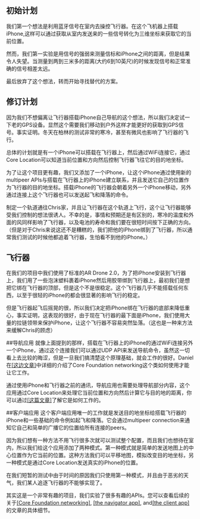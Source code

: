 ## 初始计划
我们第一个想法是利用蓝牙信号在室内去操控飞行器。在这个飞机器上搭载iPhone,这样可以通过获取从室内发送来的一些信号转化为三维坐标来获取它的当前位置。

然而，我们第一实验是用信号的强弱来测量信标和iPhone之间的距离，但是结果令人失望。当测量到两到三米多的距离(大约6到10英尺)的时候发现信号和正常准确的信号相差太远。

最后放弃了这个想法，转而开始寻找替代的方案。

## 修订计划
因为我们不想偏离让飞行器搭载iPhone自己导航的这个想法，所以我们决定试一下老的GPS设备。显然这个需要我们移动到户外这样才能更好的获取到GPS信号。事实证明。冬天在柏林的测试非常的寒冷，甚至有微风也影响了飞行器的飞行。

总体的计划就是有一个iPhone可以搭载在飞行器上，然后通过WiFi连接它，通过 Core Location可以知道当前位置和方向然后控制飞行器飞往它的目的地坐标。

为了让这个项目更有趣，我们又添加了一个iPhone，让这个iPhone通过使用新的multipeer APIs与搭载在飞行器上的iPhone建立联系，并且发送它自己的位置作为飞行器的目的地坐标。搭载iPhone的飞行器会朝着另外一个iPhone移动，另外通过连接上这个飞行器也可以发送起飞和降落的命令。

制定一个轨道通往Chris家，并且让飞行器在这个轨道上飞行，这个让飞行器能够受我们控制的想法很诱人。不幸的是，事情和预期还是有区别的，寒冷的温度和外面的风同样影响了飞行器，以及电池的寿命和我们要在很短时间按下正确的方向。（但是对于Chris来说这还不是糟糕的，我们把他的iPhone绑到了飞行器，所以通常我们测试的时候他都追着飞行器，生怕看不到他的iPhone。）

## 飞行器
在我们的项目中我们使用了标准的AR Drone 2.0，为了把iPhone安装到飞行器上，我们用了一些泡沫塑料裹着iPhone然后用胶带绑到飞行器上，最初我们是想把它绑在飞行器的顶部，但是这个不是很稳定。这个飞行器几乎不能搭载任何东西，以至于很轻的iPhone的都会很显著的影响飞行的稳定。

但是飞行器起飞后摇晃的很，所以我们决定把iPhone绑在飞行器的底部来降低重心，事实证明，这表现的很好，由于现在飞行器的最下面是iPhone，我们使用大量的拉链领带来保护iPhone，让这个飞行器不容易突然坠落。（这也是一种来方法来缓解Chris的顾虑）

##导航应用
就像上面提到的那样，搭载在飞行器上的iPhone的通过WiFi连接另外一个iPhone，通过这个连接我们可以通过UDP API来发送导航命令，虽然这一切看上去比较的晦涩，但是一旦我们搞清楚这个原理基础，就会工作的很好。Daniel在<a href="http://www.objc.io/issue-8/communicating-with-the-quadcopter.html" target="_blank">[这边文章]</a>中详细的介绍了Core Foundation networking这个类如何使用才能让它工作。

通过使用iPhone和飞行器之前的通讯，导航应用也需要处理导航部分内容，这个应用通过Core Location来处理它当前位置和方向然后计算它与目的地的距离，你可以通过<a href="http://www.objc.io/issue-8/the-quadcopter-navigator-app.html" target="_blank">[这篇文章]</a>了解它是如何工作的。

##客户端应用
这个客户端应用唯一的工作就是发送目的地坐标给搭载飞行器的iPhone和一些基础的命令例如起飞和降落。它会通过multipeer connection来通知它自己和简单的广播它的位置给所有连接的peers。

因为我们想有一种方法不用飞行很多次就可以测试整个配置，而且我们也想待在室内，所以我们给这个应用添加了两种模式。第一种模式就是简单的发送地图上的中心位置作为它当前的位置。这种方法我们可以平移地图，模拟改变目的地坐标，另一种模式是通过Core Location发送真实的iPhone的位置。

在我们短暂的测试中由于时间的原因我们只使用第一种模式，并且由于恶劣的天气，我们某人追逐飞行器的不能够实现了。

其实这是一个非常有趣的项目，我们实验了很多有趣的APIs。您可以查看后续的关于<a href="http://www.objc.io/issue-8/communicating-with-the-quadcopter.html" target="_blank">[Core Foundation networking]</a>, <a href="http://www.objc.io/issue-8/the-quadcopter-navigator-app.html" target="_blank">[the navigator app]</a>, and<a href="http://www.objc.io/issue-8/the-quadcopter-client-app.html" target="_blank">[the client app]</a>的文章的具体细节。